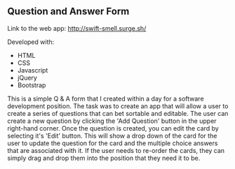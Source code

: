 ## Question and Answer Form

Link to the web app: http://swift-smell.surge.sh/

Developed with:
* HTML
* CSS
* Javascript
* jQuery
* Bootstrap

This is a simple Q & A form that I created within a day for a software development position. The task was to create an app that will allow a user to create a series of questions that can bet sortable and editable. The user can create a new question by clicking the 'Add Question' button in the upper right-hand corner. Once the question is created, you can edit the card by selecting it's 'Edit' button. This will show a drop down of the card for the user to update the question for the card and the multiple choice answers that are associated with it. If the user needs to re-order the cards, they can simply drag and drop them into the position that they need it to be.
